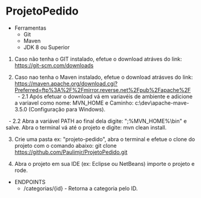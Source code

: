 # ProjetoPedido
- Ferramentas
  - Git
  - Maven
  - JDK 8 ou Superior
  
1. Caso não tenha o GIT instalado, efetue o download atráves do link: https://git-scm.com/downloads

2. Caso nao tenha o Maven instalado, efetue o download atrásves do link: https://maven.apache.org/download.cgi?Preferred=ftp%3A%2F%2Fmirror.reverse.net%2Fpub%2Fapache%2F
  
   - 2.1 Após efetuar o download vá em variavéis de ambiente e adicione a variavel como nome: MVN_HOME e Caminho: c:\dev\apache-mave-3.5.0 (Configuração para Windows).
   
   - 2.2 Abra a variável PATH ao final dela digite: ";%MVN_HOME%\bin" e salve. 
    Abra o terminal vá até o projeto e digite: mvn clean install.

3. Crie uma pasta ex: "projeto-pedido", abra o terminal e efetue o clone do projeto com o comando abaixo:
    git clone https://github.com/Paulimjr/ProjetoPedido.git
    
4. Abra o projeto em sua IDE (ex: Eclipse ou NetBeans) importe o projeto e rode.

- ENDPOINTS
   - /categorias/{id} - Retorna a categoria pelo ID.


